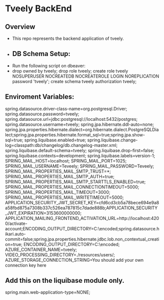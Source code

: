 # Tveely BackEnd

## Overview

- This repo represents the backend application of tveely.
- ## DB Schema Setup:
- Run the following script on dbeaver:
- drop owned by tveely;
  drop role tveely;
  create role tveely NOSUPERUSER NOCREATEDB NOCREATEROLE LOGIN NOREPLICATION password 'tveely';
  create schema tveely authorization tveely;

## Enviroment Variables:

spring.datasource.driver-class-name=org.postgresql.Driver;
spring.datasource.password=tveely;
spring.datasource.url=jdbc:postgresql://localhost:5432/postgres;
spring.datasource.username=tveely;
spring.jpa.hibernate.ddl-auto=none;
spring.jpa.properties.hibernate.dialect=org.hibernate.dialect.PostgreSQLDialect;spring.jpa.properties.hibernate.format_sql=true;spring.jpa.show-sql=true;
spring.liquibase.enabled=true;
spring.liquibase.change-log=classpath:db/changelog/db.changelog-master.xml;
spring.liquibase.default-schema=tveely;
spring.liquibase.drop-first=false;
spring.liquibase.contexts=development;
spring.liquibase.labels=version-1;
SPRING_MAIL_HOST=localhost;
SPRING_MAIL_PORT=1025;
SPRING_MAIL_USERNAME=Teveely;
SPRING_MAIL_PASSWORD=Teveely;
SPRING_MAIL_PROPERTIES_MAIL_SMTP_TRUST=*;
SPRING_MAIL_PROPERTIES_MAIL_SMTP_AUTH=true;
SPRING_MAIL_PROPERTIES_MAIL_SMTP_STARTTLS_ENABLED=true;
SPRING_MAIL_PROPERTIES_MAIL_CONNECTIONTIMEOUT=5000;
SPRING_MAIL_PROPERTIES_MAIL_TIMEOUT=3000;
SPRING_MAIL_PROPERTIES_MAIL_WRITETIMEOUT=5000;
APPLICATION_SECURITY_JWT_SECRET_KEY=cfd6cd3cb5a78bece694e9a8a58fbd875a7308b337c526ea787815c7dade888b;APPLICATION_SECURITY_JWT_EXPIRATION=3153600000000;
APPLICATION_MAILING_FRONTEND_ACTIVATION_URL=http://localhost:4200/activate-account;ENCODING_OUTPUT_DIRECTORY=C:\encoded;spring.datasource.hikari.auto-commit=false;spring.jpa.properties.hibernate.jdbc.lob.non_contextual_creation=true;
ENCODING_OUTPUT_DIRECTORY=C:\encoded;
AZURE_CONTAINER_NAME=tveely;
VIDEO_PROCESSING_DIRECTORY=./resources/users/;
AZURE_STORAGE_CONNECTION_STRING=You should add your own connection key here
## Add this on the liquibase module only.

spring.main.web-application-type=NONE;
